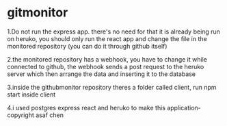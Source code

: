# gitmonitor

1.Do not run the express app. there's no need for that it is already being run on heruko, you should only run the react app and change the file in the monitored repository (you can do it through github itself)

2.the monitored repository has a webhook, you have to change it while connected to github, the webhook sends a post request to the heruko server which then arrange the data and inserting it to the database

3.inside the githubmonitor repository theres a folder called client, run npm start inside client

4.i used postgres express react and heruko to make this application-copyright asaf chen
